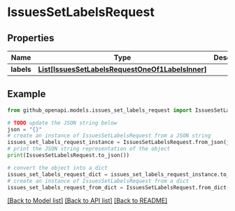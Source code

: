 # IssuesSetLabelsRequest


## Properties

Name | Type | Description | Notes
------------ | ------------- | ------------- | -------------
**labels** | [**List[IssuesSetLabelsRequestOneOf1LabelsInner]**](IssuesSetLabelsRequestOneOf1LabelsInner.md) |  | [optional] 

## Example

```python
from github_openapi.models.issues_set_labels_request import IssuesSetLabelsRequest

# TODO update the JSON string below
json = "{}"
# create an instance of IssuesSetLabelsRequest from a JSON string
issues_set_labels_request_instance = IssuesSetLabelsRequest.from_json(json)
# print the JSON string representation of the object
print(IssuesSetLabelsRequest.to_json())

# convert the object into a dict
issues_set_labels_request_dict = issues_set_labels_request_instance.to_dict()
# create an instance of IssuesSetLabelsRequest from a dict
issues_set_labels_request_from_dict = IssuesSetLabelsRequest.from_dict(issues_set_labels_request_dict)
```
[[Back to Model list]](../README.md#documentation-for-models) [[Back to API list]](../README.md#documentation-for-api-endpoints) [[Back to README]](../README.md)


